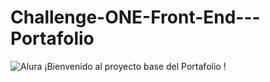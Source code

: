 # Challenge-ONE-Front-End---Portafolio
![Alura](https://github.com/user-attachments/assets/f2f64960-4174-42ff-9588-f3bdcb334b9a)
¡Bienvenido al proyecto base del Portafolio !


